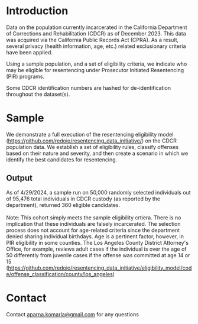 # Introduction
Data on the population currently incarcerated in the California Department of Corrections and Rehabilitation (CDCR) as of December 2023. This data was acquired via the California Public Records Act (CPRA). As a result, several privacy (health information, age, etc.) related exclusionary criteria have been applied. 

Using a sample population, and a set of eligibility criteria, we indicate who may be eligible for resentencing under Prosecutor Initiated Resentencing (PIR) programs. 

Some CDCR identification numbers are hashed for de-identification throughout the dataset(s). 

# Sample
We demonstrate a full execution of the resentencing eligibility model (https://github.com/redoio/resentencing_data_initiative/) on the CDCR population data. We establish a set of eligibility rules, classify offenses based on their nature and severity, and then create a scenario in which we identify the best candidates for resentencing.

## Output
As of 4/29/2024, a sample run on 50,000 randomly selected individuals out of 95,476 total individuals in CDCR custody (as reported by the department), returned 360 eligible candidates.<br>
<br>
Note: This cohort simply meets the sample eligibility crtiera. There is no implication that these individuals are falsely incarcerated. The selection process does not account for age-related criteria since the department denied sharing individual birthdays. Age is a pertinent factor, however, in PIR eligibility in some counties. The Los Angeles County District Attorney's Office, for example, reviews adult cases if the individual is over the age of 50 differently from juvenile cases if the offense was committed at age 14 or 15 (https://github.com/redoio/resentencing_data_initiative/eligibility_model/code/offense_classification/county/los_angeles)

# Contact 
Contact aparna.komarla@gmail.com for any questions
